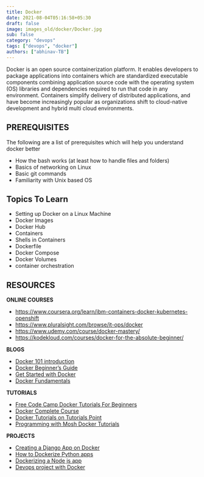 ```yaml
---
title: Docker
date: 2021-08-04T05:16:58+05:30
draft: false
image: images_old/docker/Docker.jpg
sub: false
category: "devops"
tags: ["devops", "docker"]
authors: ["abhinav-TB"]
---
```


Docker is an open source containerization platform. It enables developers to package applications into containers which are standardized executable components combining application source code with the operating system (OS) libraries and dependencies required to run that code in any environment. Containers simplify delivery of distributed applications, and have become increasingly popular as organizations shift to cloud-native development and hybrid multi cloud environments.

## PREREQUISITES

The following are a list of prerequisites which will help you understand docker better

- How the bash works (at least how to handle files and folders)
- Basics of networking on Linux
- Basic git commands
- Familiarity with Unix based OS

## Topics To Learn

- Setting up Docker on a Linux Machine
- Docker Images
- Docker Hub
- Containers
- Shells in Containers
- Dockerfile
- Docker Compose
- Docker Volumes
- container orchestration

## RESOURCES

**ONLINE COURSES**

- https://www.coursera.org/learn/ibm-containers-docker-kubernetes-openshift
- https://www.pluralsight.com/browse/it-ops/docker
- https://www.udemy.com/course/docker-mastery/
- https://kodekloud.com/courses/docker-for-the-absolute-beginner/

**BLOGS**

- [Docker 101 introduction](https://www.bmc.com/blogs/docker-101-introduction/)
- [Docker Beginner’s Guide](https://medium.com/codingthesmartway-com-blog/docker-beginners-guide-part-1-images-containers-6f3507fffc98)
- [Get Started with Docker](https://medium.com/@sarinduudagepala/get-started-with-docker-f20380bcb40b)
- [Docker Fundamentals](https://blog.skay.dev/docker-fundamentals)

**TUTORIALS**

- [Free Code Camp Docker Tutorials For Beginners](https://www.youtube.com/watch?v=fqMOX6JJhGo)
- [Docker Complete Course](https://youtu.be/3c-iBn73dDE)
- [Docker Tutorials on Tutorials Point](https://www.tutorialspoint.com/docker/index.htm)
- [Programming with Mosh Docker Tutorials](https://www.youtube.com/watch?v=pTFZFxd4hOI)

**PROJECTS**

- [Creating a Django App on Docker](https://www.youtube.com/watch?v=XDaQAmkDFX4)
- [How to Dockerize Python apps](https://www.youtube.com/watch?v=bi0cKgmRuiA)
- [Dockerizing a Node js app](https://www.youtube.com/watch?v=FCz10zapsI8)
- [Devops project with Docker](https://www.youtube.com/watch?v=nMLQgXf8tZ0&t=164s)
